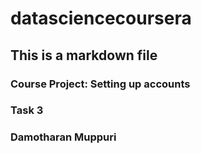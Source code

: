 # datasciencecoursera
## This is a markdown file
### Course Project: Setting up accounts
### Task 3
### Damotharan Muppuri
